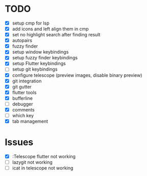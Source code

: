 # TODO

- [X] setup cmp for lsp
- [X] add icons and left align them in cmp 
- [X] set no highlight search after finding result
- [X] autopairs
- [X] fuzzy finder
- [X] setup window keybindings
- [X] setup fuzzy finder keybindings
- [X] setup Flutter keybindings
- [ ] setup git keybindings
- [X] configure telescope (preview images, disable binary preview)
- [X] git integration 
- [X] git gutter
- [X] flutter tools
- [X] bufferline
- [ ] debugger
- [X] comments
- [ ] which key
- [X] tab management

# Issues

- [X] :Telescope flutter not working
- [ ] lazygit not working
- [ ] icat in telescope not working

